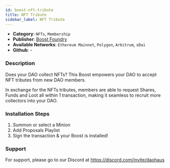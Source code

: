 ```yaml
---
id: boost-nft-tribute
title: NFT Tribute
sidebar_label: NFT Tribute
---
```


* **Category**: `NFTs`, `Membership`
* **Publisher**: [Boost Foundry](https://app.daohaus.club/dao/0x64/0xbceaa243b78912e55cbf1a3a5ff74d5713ea435)
* **Available Networks**: `Ethereum Mainnet`,  `Polygon`, `Arbitrum`, `xDai`
* **Github**: -

### Description 

Does your DAO collect NFTs? This Boost empowers your DAO to accept NFT tributes from new DAO members.

In exchange for the NFTs tributes, members are able to request Shares, Funds and Loot all within 1 transaction, making it seamless to recruit more collectors into your DAO.

### Installation Steps 

1. Summon or select a Minion
2. Add Proposals Playlist
3. Sign the transaction & your Boost is installed! 

### Support 

For support, please go to our Discord at https://discord.com/invite/daohaus
